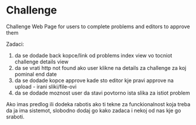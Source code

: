 # Challenge
Challenge Web Page for users to complete problems and editors to approve them

Zadaci:
1) da se dodade back kopce/link od problems index view vo tocniot challenge details view
2) da se vrati http not found ako user klikne na details za challenge za koj pominal end date
3) da se dodade kopce approve kade sto editor kje pravi approve na upload - irani sliki/file-ovi
4) da se dodade moznost user da stavi povtorno ista slika za istiot problem

Ako imas predlog ili dodeka rabotis ako ti tekne za funckionalnost koja treba da ja ima sistemot, 
slobodno dodaj go kako zadaca i nekoj od nas kje go sraboti.
